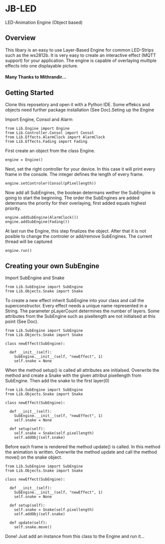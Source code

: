 # JB-LED
LED-Animation Engine (Object based)
## Overview
This libary is an easy to use Layer-Based Engine for common LED-Strips such as the ws2812b.
It is very easy to create an interactive effect (MQTT support) for your application.
The engine is capable of overlaying multiple effects into one displayable picture.

#### Many Thanks to Mithrandir...

## Getting Started
<p>Clone this reposetory and open it with a Python IDE. Some effekcs and objects need further package installation (See Doc).</p)

## Seting up the Engine
<p>Import Engine, Consol and Alarm</p>

    from Lib.Engine import Engine
    from Lib.Controller.Consol import Consol
    from Lib.Effects.AlarmClock import AlarmClock
    from Lib.Effects.Fading import Fading

<p>First create an object from the class Engine.</p>

    engine = Engine()
<p>Next, set the right controller for your device. In this case it will print every frame in the console. The integer defines the length of every frame.</p>

    engine.setControler(Consol(pPixellength))
<p>Now add all SubEngines, the boolean determans wether the SubEngine is going to start the beginning.
The order the SubEngines are added determans the priority for their overlaying, first added equals highest priority.</p>

    engine.addSubEngine(AlarmClock())
    engine.addSubEngine(Fading())
<p>At last run the Engine, this step finalizes the object. After that it is not posible to change the controler or add/remove SubEngines. The current thread will be captured </p>

    engine.run()
    
## Creating your own SubEngine
<p>Import SubEngine and Snake</p>

    from Lib.SubEngine import SubEngine
    from Lib.Objects.Snake import Snake
<p>To create a new effect inherit SubEngine into your class and call the superconstructor. Every effect needs a unique name represented
in a String. The parameter pLayerCount determines the number of layers. Some attributes from the SubEngine such as pixellength are not initialsed at this point (See Doc).</p>

    from Lib.SubEngine import SubEngine
    from Lib.Objects.Snake import Snake
    
    class newEffect(SubEngine):
    
      def __init__(self):
        SubEngine.__init__(self, "newEffect", 1)
        self.snake = None
<p>When the method setup() is called all attributes are initialsed. Overwrite the method and create a Snake with the given attribut pixellength from SubEngine. Then add the snake to the first layer(0)</p>

    from Lib.SubEngine import SubEngine
    from Lib.Objects.Snake import Snake
    
    class newEffect(SubEngine):
    
      def __init__(self):
        SubEngine.__init__(self, "newEffect", 1)
        self.snake = None
      
      def setup(self):
        self.snake = Snake(self.pixellength)
        self.addObj(self.snake)       
<p>Before each frame is rendered the method update() is called. In this method the animation is written. Overwrite the method update and call the method move() on the snake object.</p>

    from Lib.SubEngine import SubEngine
    from Lib.Objects.Snake import Snake
    
    class newEffect(SubEngine):
    
      def __init__(self):
        SubEngine.__init__(self, "newEffect", 1)
        self.snake = None
      
      def setup(self):
        self.snake = Snake(self.pixellength)
        self.addObj(self.snake)
      
      def update(self):
        self.snake.move()

<p>Done! Just add an instance from this class to the Engine and run it...</p>



